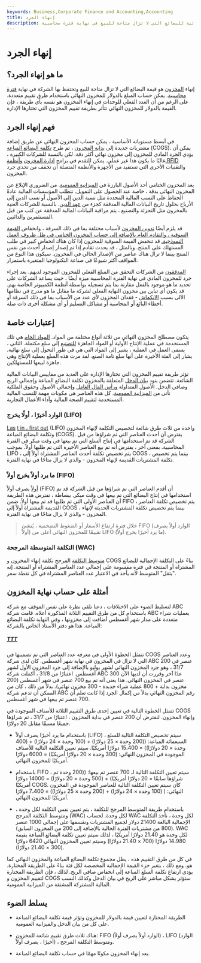 ```yaml
---
keywords: Business,Corporate Finance and Accounting,Accounting
title: إنهاء الجرد
description: إنهاء المخزون هو مقياس مالي شائع يقيس القيمة النهائية للبضائع التي لا تزال متاحة للبيع في نهاية فترة محاسبية.
---
```


# إنهاء الجرد
## ما هو إنهاء الجرد؟

إنهاء [المخزون](/inventory) هو قيمة البضائع التي لا تزال متاحة للبيع وتحتفظ بها الشركة في نهاية [فترة محاسبية](/accountingperiod). يمكن حساب المبلغ بالدولار للمخزون النهائي باستخدام طرق تقييم متعددة. على الرغم من أن العدد الفعلي للوحدات في إنهاء المخزون هو نفسه بأي طريقة ، فإن القيمة بالدولار للمخزون النهائي تتأثر بطريقة تقييم المخزون التي تختارها الإدارة.

## فهم إنهاء الجرد

في أبسط مستوياته الأساسية ، يمكن حساب المخزون النهائي عن طريق إضافة مشتريات جديدة إلى [بداية المخزون](/beginninginventory) ، ثم طرح [تكلفة البضائع المباعة](/cogs) (COGS). يمكن أن يؤدي الجرد المادي للمخزون إلى مخزون نهائي أكثر دقة. لكن بالنسبة للشركات الكبيرة ، غالبًا ما يكون هذا غير عملي. يمكن للتقدم في برامج [إدارة المخزون](/inventory-management) [وأنظمة RFID](/radio-frequency-identification-rfid) والتقنيات الأخرى التي تستفيد من الأجهزة والأنظمة المتصلة أن تخفف من تحدي جرد المخزون.

يعد المخزون الختامي أحد الأصول البارزة في [الميزانية العمومية](/balancesheet). من الضروري الإبلاغ عن المخزون النهائي بدقة ، خاصة عند الحصول على التمويل. تتطلب المؤسسات المالية عادةً الحفاظ على النسب المالية المحددة مثل نسبة الدين إلى الأصول أو نسب الدين إلى الأرباح بحلول تاريخ البيانات المالية المدققة كجزء من [عهد الدين](/covenant). بالنسبة للشركات الغنية بالمخزون مثل التجزئة والتصنيع ، يتم مراقبة البيانات المالية المدققة عن كثب من قبل المستثمرين والدائنين.

قد يلزم أيضًا [تدوين المخزون](/inventory-write-off) لأسباب مختلفة بما في ذلك السرقة ، وانخفاض [القيمة السوقية ، والتقادم العام بالإضافة إلى حساب المخزون الختامي في ظل ظروف العمل النموذجية.](/marketvalue) قد تنخفض القيمة السوقية للمخزون إذا كان هناك انخفاض كبير في طلب المستهلك على المنتج. وبالمثل ، قد يحدث تقادم إذا تم إصدار إصدار أحدث من نفس المنتج بينما لا تزال هناك عناصر من الإصدار الحالي في المخزون. سيكون هذا النوع من المواقف أكثر شيوعًا في صناعة التكنولوجيا المتغيرة باستمرار.

[المدققون](/auditor) من الشركات التحقق من المبلغ الفعلي للمخزون الموجود لديهم. يعد إجراء جرد للمخزون المادي في نهاية الفترة المحاسبية ميزة أيضًا ، حيث يساعد الشركات على تحديد ما هو موجود بالفعل مقارنة بما يتم تسجيله بواسطة أنظمة الكمبيوتر الخاصة بهم. قد يكون أي تباين بين مخزون النهاية الفعلي لشركة ما مقابل ما هو مدرج في نظامها الآلي بسبب [الانكماش](/shrinkage) - فقدان المخزون لأي عدد من الأسباب بما في ذلك السرقة أو أخطاء البائع أو المحاسبة أو مشاكل التسليم أو أي مشكلة أخرى ذات صلة.

## إعتبارات خاصة

يتكون مصطلح المخزون النهائي من ثلاثة أنواع مختلفة من المواد. [المواد الخام](/rawmaterials) هي تلك المستخدمة في عملية الإنتاج الأولية أو المواد الجاهزة [للتصنيع](/manufacturing) إلى سلع مكتملة. الثاني ، يسمى العمل في العملية ، يشير إلى المواد التي هي في طور التحول إلى سلع نهائية. يشار إلى الفئة الأخيرة على أنها سلع تامة الصنع. لقد مرت هذه السلع بعملية الإنتاج وهي جاهزة لبيعها للمستهلكين.

تؤثر طريقة تقييم المخزون التي تختارها الإدارة على العديد من مقاييس البيانات المالية الشائعة. تتضمن بنود [بيان الدخل](/incomestatement) المتعلقة بالمخزون تكلفة البضائع المباعة وإجمالي الربح وصافي الدخل. الأصول المتداولة [ورأس المال العامل](/workingcapital) وإجمالي الأصول وحقوق الملكية تأتي من [الميزانية العمومية](/balancesheet). كل هذه العناصر هي مكونات مهمة للنسب المالية المستخدمة لتقييم الصحة المالية وأداء الأعمال التجارية.

### الوارد أخيرًا ، أولًا يخرج (LIFO)

[Las](/lifo) [t in ، first out](/lifo) (LIFO) واحدة من ثلاث طرق شائعة لتخصيص التكلفة لإنهاء المخزون وتكلفة البضائع المباعة (COGS). يفترض أن أحدث العناصر التي تم شراؤها من قبل الشركة قد تم استخدامها في إنتاج السلع التي تم بيعها في وقت مبكر في الفترة المحاسبية. بمعنى آخر ، يفترض أنه تم بيع العناصر الأخيرة التي تم طلبها أولاً. بموجب LIFO ، يتم تخصيص تكلفة أحدث العناصر المشتراة أولاً إلى COGS ، بينما يتم تخصيص تكلفة المشتريات القديمة لإنهاء المخزون - والذي لا يزال متاحًا في نهاية الفترة.

### ما يرد أولاً يخرج أولاً (FIFO)

[أولاً](/fifo) يصرف أولاً (FIFO) أن أقدم العناصر التي تم شراؤها من قبل الشركة قد تم استخدامها في إنتاج البضائع التي تم بيعها في وقت مبكر. ببساطة ، تفترض هذه الطريقة أن العناصر الأولى التي تم طلبها قد تم بيعها أولاً. ضمن FIFO ، يتم تخصيص تكلفة العناصر القديمة المشتراة أولاً إلى COGS ، بينما يتم تخصيص تكلفة المشتريات الحديثة لإنهاء المخزون - والذي لا يزال متاحًا في نهاية الفترة.

> خلال فترة ارتفاع الأسعار أو الضغوط التضخمية ، يُنشئ FIFO (الوارد أولاً يصرف أولاً) تقييمًا للمخزون النهائي أعلى من LIFO (ما يرد أخيرًا يخرج أولاً).

>

### التكلفة المتوسطة المرجحة (WAC)

[متوسط التكلفة](/averagecostmethod) المرجح تكلفة إنهاء المخزون و COGS بناءً على التكلفة الإجمالية للبضائع المشتراة أو المنتجة في فترة مقسومة على إجمالي عدد العناصر المشتراة أو المنتجة. إنه "يثقل" المتوسط لأنه يأخذ في الاعتبار عدد العناصر المشتراة في كل نقطة سعر.

## أمثلة على حساب نهاية المخزون

لتسليط الضوء على الاختلافات ، دعنا نلقي نظرة على نفس الموقف مع شركة ABC باستخدام كل من طرق التقييم الثلاثة المذكورة أعلاه. قامت شركة ABC بعمليات شراء متعددة على مدار شهر أغسطس أضافت إلى مخزونها ، وفي النهاية تكلفة البضائع المباعة. هذا هو دفتر الأستاذ الخاص بالشركة:

<h5> <a href=""> TTT </a> </h5>

تتمثل الخطوة الأولى في معرفة عدد العناصر التي تم تضمينها في COGS وعدد العناصر التي لا تزال في المخزون في نهاية شهر أغسطس. كان لدى شركة ABC 200 عنصر في 31/7 ، وهو جرد المخزون النهائي لشهر يوليو بالإضافة إلى جرد المخزون الأول لشهر أغسطس. اعتبارًا من 31/8 ، أكملت شركة ABC عدًا آخر وقررت أن لديها الآن 300 عنصر في المخزون النهائي. هذا يعني أنه تم بيع 700 عنصر في شهر أغسطس (200 مخزون بداية + 800 عملية شراء جديدة - 300 مخزون نهائي). بدلاً من ذلك ، كان من الممكن أن تدعم شركة ABC رقم المخزون النهائي بدلاً من إكمال الجرد إذا كانت تعلم أن 700 عنصر تم بيعها في شهر أغسطس.

تتمثل الخطوة التالية في تعيين إحدى طرق التقييم الثلاثة للأصناف الموجودة في COGS وإنهاء المخزون. لنفترض أن 200 عنصر في بداية المخزون ، اعتبارًا من 31/7 ، تم شراؤها جميعًا مسبقًا مقابل 20 دولارًا.

- باستخدام ما يرد أخيرًا يصرف أولاً (LIFO) ، سيتم تخصيص التكلفة التالية للسلع السبعمائة المباعة: ((200 وحدة × 25 دولارًا) + (100 وحدة × 24 دولارًا) + (400 وحدة × 20 دولارًا)) = 15،400 دولارًا أمريكيًا. سيتم تعيين التكلفة التالية للأصناف الموجودة في المخزون النهائي: (300 وحدة × 20 دولارًا أمريكيًا) = 6000 دولارًا أمريكيًا للمخزون النهائي.

- باستخدام FIFO ، سيتم تعيين التكلفة التالية لـ 700 عنصر تم بيعها: ((200 وحدة تم شراؤها سابقًا × 20 دولارًا أمريكيًا) + (500 وحدة × 20 دولارًا) = 14000 دولارًا أمريكيًا COGS. كان سيتم تعيين التكلفة التالية للعناصر الموجودة في المخزون النهائي: ( (100 وحدة × 24 دولارًا) + (200 وحدة × 25 دولارًا)) = 7،400 دولارًا أمريكيًا للمخزون النهائي.

- باستخدام طريقة المتوسط المرجح للتكلفة ، يتم تعيين نفس التكلفة لكل وحدة ، ومتوسط التكلفة المرجح (WAC) لكل وحدة. لحساب WAC لكل وحدة ، نأخذ التكلفة الإجمالية البالغة 21400 دولار لجميع المشتريات ونقسمها على إجمالي 1000 عنصر (800 من مشتريات الفترة الحالية بالإضافة إلى 200 من المخزون السابق). WAC لكل وحدة هو 21.40 دولارًا أمريكيًا ، لذلك سيتم تعيين تكلفة البضائع المباعة بقيمة 14،980 دولارًا (700 × 21.40 دولارًا) وسيتم تعيين المخزون النهائي 6420 دولارًا (300 × 21.40 دولارًا).

في كل من طرق التقييم هذه ، يظل مجموع تكلفة البضائع المباعة والمخزون النهائي كما هو. ومع ذلك ، يتغير جزء القيمة الإجمالية المخصصة لكل فئة بناءً على الطريقة المختارة. يؤدي ارتفاع تكلفة السلع المباعة إلى انخفاض صافي الربح. لذلك ، فإن الطريقة المختارة لتقييم المخزون و COGS ستؤثر بشكل مباشر على الربح في بيان الدخل وكذلك النسب المالية المشتركة المشتقة من الميزانية العمومية.

## يسلط الضوء

- الطريقة المختارة لتعيين قيمة بالدولار للمخزون وتؤثر قيمة تكلفة البضائع المباعة على كل من بيان الدخل والميزانية العمومية.

- هناك ثلاث طرق تقييم شائعة للمخزون: FIFO (الوارد أولاً يصرف أولاً) ، LIFO (الوارد أخيرًا ، يصرف أولاً) ، ومتوسط التكلفة المرجح.

- يعد إنهاء المخزون مكونًا مهمًا في حساب تكلفة البضائع المباعة.

